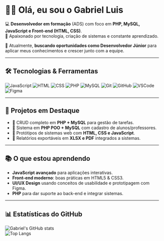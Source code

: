# 👨‍💻 Olá, eu sou o Gabriel Luis

💻 **Desenvolvedor em formação** (ADS) com foco em **PHP, MySQL, JavaScript e Front-end (HTML, CSS)**.  
🚀 Apaixonado por tecnologia, criação de sistemas e constante aprendizado.

🎯 Atualmente, **buscando oportunidades como Desenvolvedor Júnior** para aplicar meus conhecimentos e crescer junto com a equipe.

---

## 🛠️ Tecnologias & Ferramentas

![JavaScript](https://img.shields.io/badge/JavaScript-323330?style=for-the-badge&logo=javascript&logoColor=F7DF1E)
![HTML](https://img.shields.io/badge/HTML5-E34F26?style=for-the-badge&logo=html5&logoColor=white)
![CSS](https://img.shields.io/badge/CSS3-1572B6?style=for-the-badge&logo=css3&logoColor=white)
![PHP](https://img.shields.io/badge/PHP-777BB4?style=for-the-badge&logo=php&logoColor=white)
![MySQL](https://img.shields.io/badge/MySQL-005C84?style=for-the-badge&logo=mysql&logoColor=white)
![Git](https://img.shields.io/badge/GIT-E44C30?style=for-the-badge&logo=git&logoColor=white)
![GitHub](https://img.shields.io/badge/GitHub-181717?style=for-the-badge&logo=github&logoColor=white)
![VSCode](https://img.shields.io/badge/VSCode-0078d7?style=for-the-badge&logo=visual-studio-code&logoColor=white)
![Figma](https://img.shields.io/badge/Figma-F24E1E?style=for-the-badge&logo=figma&logoColor=white)

---

## 📌 Projetos em Destaque
- 🔹 CRUD completo em **PHP + MySQL** para gestão de tarefas.  
- 🔹 Sistema em **PHP POO + MySQL** com cadastro de alunos/professores.  
- 🔹 Protótipos de sistemas web com **HTML, CSS e JavaScript**.  
- 🔹 Relatórios exportáveis em **XLSX e PDF** integrados a sistemas.  

---

## 📚 O que estou aprendendo
- **JavaScript avançado** para aplicações interativas.  
- **Front-end moderno**: boas práticas em HTML5 & CSS3.  
- **UI/UX Design** usando conceitos de usabilidade e prototipagem com Figma.  
- **PHP** para dar suporte ao back-end e integrar sistemas.  

---

## 📊 Estatísticas do GitHub
![Gabriel's GitHub stats](https://github-readme-stats.vercel.app/api?username=GabrielLuisColussi&show_icons=true&theme=dracula)  
![Top Langs](https://github-readme-stats.vercel.app/api/top-langs/?username=GabrielLuisColussi&layout=compact&theme=dracula)
